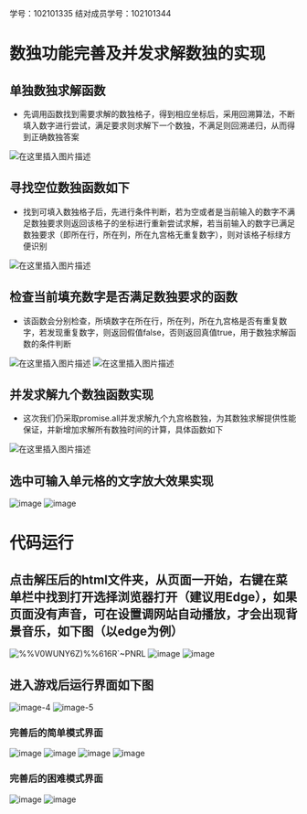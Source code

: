 学号：102101335 结对成员学号：102101344
# 数独功能完善及并发求解数独的实现
## 单独数独求解函数
* 先调用函数找到需要求解的数独格子，得到相应坐标后，采用回溯算法，不断填入数字进行尝试，满足要求则求解下一个数独，不满足则回溯递归，从而得到正确数独答案

![在这里插入图片描述](https://img-blog.csdnimg.cn/53ab656f642e40e395a8b7a7e2c4e6fd.png)
## 寻找空位数独函数如下
* 找到可填入数独格子后，先进行条件判断，若为空或者是当前输入的数字不满足数独要求则返回该格子的坐标进行重新尝试求解，若当前输入的数字已满足数独要求（即所在行，所在列，所在九宫格无重复数字），则对该格子标绿方便识别

![在这里插入图片描述](https://img-blog.csdnimg.cn/7b328775b81e40029c933d357369a9f6.png)
## 检查当前填充数字是否满足数独要求的函数
* 该函数会分别检查，所填数字在所在行，所在列，所在九宫格是否有重复数字，若发现重复数字，则返回假值false，否则返回真值true，用于数独求解函数的条件判断

![在这里插入图片描述](https://img-blog.csdnimg.cn/78adb5581d8547229f911da52d0f091f.png)
![在这里插入图片描述](https://img-blog.csdnimg.cn/0f862ed24ea1452db677232efb485f0b.png)
## 并发求解九个数独函数实现
* 这次我们仍采取promise.all并发求解九个九宫格数独，为其数独求解提供性能保证，并新增加求解所有数独时间的计算，具体函数如下

![在这里插入图片描述](https://img-blog.csdnimg.cn/4c96141711264fdbb2dbec409798df6d.png)
##  选中可输入单元格的文字放大效果实现
![image](https://github.com/grealuffy/homework-2/assets/143927752/32f0afb1-6cae-4c81-9e24-bf921c7fa37b)
![image](https://github.com/grealuffy/homework-2/assets/143927752/ed1122cf-deed-4ce1-a1ed-10ebad77f5f4)

# 代码运行
## 点击解压后的html文件夹，从页面一开始，右键在菜单栏中找到打开选择浏览器打开（建议用Edge），如果页面没有声音，可在设置调网站自动播放，才会出现背景音乐，如下图（以edge为例）
![%%V0WUNY6Z)%%616R`~PNRL](https://github.com/grealuffy/-/assets/143927752/e057a208-1d0d-4a10-a184-2ca6b05fcf4f)
![image](https://github.com/grealuffy/-/assets/143927752/30cc4ccc-2f05-4c37-9664-016a8dae390f)
![image](https://github.com/grealuffy/-/assets/143927752/c3d3f2b7-9d11-44d1-ae42-3175be86f13a)
## 进入游戏后运行界面如下图
![image-4](https://github.com/grealuffy/-/assets/143927752/0bc09bfc-ca61-493c-937e-d8271a8d2b9c)
![image-5](https://github.com/grealuffy/-/assets/143927752/d6cd02e6-6e4d-40b6-9af1-18d2e15800fd)
### 完善后的简单模式界面
![image](https://github.com/grealuffy/homework-2/assets/143927752/83f634cf-013c-40f1-8895-86e7a18dc93b)
![image](https://github.com/grealuffy/homework-2/assets/143927752/b9bcec6b-64ae-4771-a214-0e2b4784c5f1)
![image](https://github.com/grealuffy/homework-2/assets/143927752/91e4ac72-f49d-44d0-b4e9-eeb09a1f3658)
![image](https://github.com/grealuffy/homework-2/assets/143927752/01da77b3-d136-4d48-a216-1db3bd9e157e)

### 完善后的困难模式界面
![image](https://github.com/grealuffy/homework-2/assets/143927752/9452312d-bfb3-49af-9805-a00c32f25593)
![image](https://github.com/grealuffy/homework-2/assets/143927752/f5618103-c290-48f9-9ba6-684ded9f3eed)

